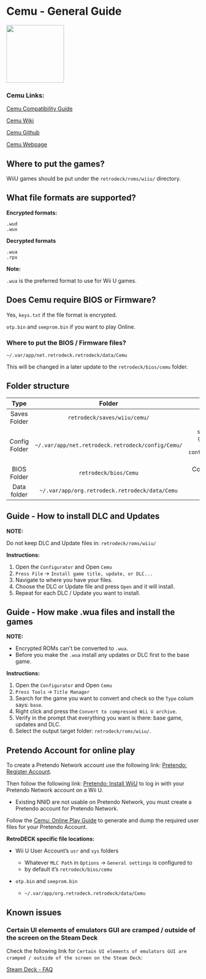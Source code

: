 # Cemu - General Guide

<img src="../../../wiki_images/logos/cemu-logo.png" width="150">


### Cemu Links:

[Cemu Compatibility Guide](https://compat.cemu.info/)

[Cemu Wiki](https://wiki.cemu.info/wiki/Main_Page)

[Cemu Github](https://github.com/cemu-project/Cemu)

[Cemu Webpage](https://cemu.info/)


## Where to put the games?

WiiU games should be put under the `retrodeck/roms/wiiu/` directory.

## What file formats are supported?

**Encrypted formats:**

```
.wud 
.wux 
```

**Decrypted formats**

```
.wua 
.rpx 
```

**Note:** 

`.wua` is the preferred format to use for Wii U games. 

## Does Cemu require BIOS or Firmware?

Yes, `keys.txt` if the file format is encrypted.

`otp.bin` and `seeprom.bin` if you want to play Online.

### Where to put the BIOS / Firmware files?

`~/.var/app/net.retrodeck.retrodeck/data/Cemu`

This will be changed in a later update to the `retrodeck/bios/cemu` folder.

## Folder structure

| Type    | Folder                 |          Comment     | 
|  :---:  | :---:                  |             :---:     |
| Saves Folder |`retrodeck/saves/wiiu/cemu/` |                               |  
| Config Folder |`~/.var/app/net.retrodeck.retrodeck/config/Cemu/`         |   `settings.xml`, `gameProfiles` folder, `controllerProfiles` folder|
| BIOS Folder | `retrodeck/bios/Cemu` | Contains `usr` and `sys` folders |
| Data folder |`~/.var/app/org.retrodeck.retrodeck/data/Cemu` |     |

## Guide - How to install DLC and Updates

**NOTE:**

Do not keep DLC and Update files in: `retrodeck/roms/wiiu/`

**Instructions:**

1. Open the `Configurator` and Open `Cemu`
2. `Press File` -> `Install game title, update, or DLC...`
3. Navigate to where you have your files.
4. Choose the DLC or Update file and press `Open` and it will install.
5. Repeat for each DLC / Update you want to install.

## Guide - How make .wua files and install the games

**NOTE:** 

- Encrypted ROMs can't be converted to `.wua`. 
- Before you make the `.wua` install any updates or DLC first to the base game. 

**Instructions:**

1. Open the `Configurator` and Open `Cemu`
2. `Press Tools` -> `Title Manager`
3. Search for the game you want to convert and check so the `Type` colum says: `base`.
4. Right click and press the `Convert to compressed Wii U archive`.
5. Verify in the prompt that everything you want is there: base game, updates and DLC.
6. Select the output target folder: `retrodeck/roms/wiiu/`.


## Pretendo Account for online play

To create a Pretendo Network account use the following link: [Pretendo: Register Account](https://pretendo.network/account/register).

Then follow the following link: [Pretendo: Install WiiU](https://pretendo.network/docs/install/wiiu) to log in with your Pretendo Network account on a Wii U.

- Existing NNID are not usable on Pretendo Network, you must create a Pretendo account for Pretendo Network.

Follow the [Cemu: Online Play Guide](https://cemu.cfw.guide/online-play.html) to generate and dump the required user files for your Pretendo Account.

**RetroDECK specific file locations:**

-  Wii U User Account’s `usr` and `sys` folders
    - Whatever `MLC Path` in `Options` -> `General settings` is configured to
    - by default it’s `retrodeck/bios/cemu`
  
- `otp.bin` and `seeprom.bin`
    - `~/.var/app/org.retrodeck.retrodeck/data/Cemu` 

## Known issues
    
### Certain UI elements of emulators GUI are cramped / outside of the screen on the Steam Deck

Check the following link for `Certain UI elements of emulators GUI are cramped / outside of the screen on the Steam Deck`:

[Steam Deck - FAQ](../../wiki_devices/steamdeck/steamdeck-faq.md) 
